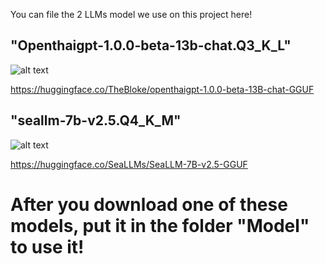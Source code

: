 You can file the 2 LLMs model we use on this project here! 

## "Openthaigpt-1.0.0-beta-13b-chat.Q3_K_L"

![alt text](https://1173516064-files.gitbook.io/~/files/v0/b/gitbook-x-prod.appspot.com/o/spaces%2FvvbWvIIe82Iv1yHaDBC5%2Fuploads%2Fb8eiMDaqiEQL6ahbAY0h%2Fimage.png?alt=media&token=6fce78fd-2cca-4c0a-9648-bd5518e644cehttps://openthaigpt.aieat.or.th/)

https://huggingface.co/TheBloke/openthaigpt-1.0.0-beta-13B-chat-GGUF

## "seallm-7b-v2.5.Q4_K_M"
![alt text](https://cdn-avatars.huggingface.co/v1/production/uploads/6393f04df7e70dd0166c004e/kfq8wHQEBZ5aicMzjOqKG.png)

https://huggingface.co/SeaLLMs/SeaLLM-7B-v2.5-GGUF
 


# **After you download one of these models, put it in the folder "Model" to use it!** 
